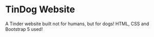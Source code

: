 # TinDog Website
A Tinder website built not for humans, but for dogs! HTML, CSS and Bootstrap 5 used!
